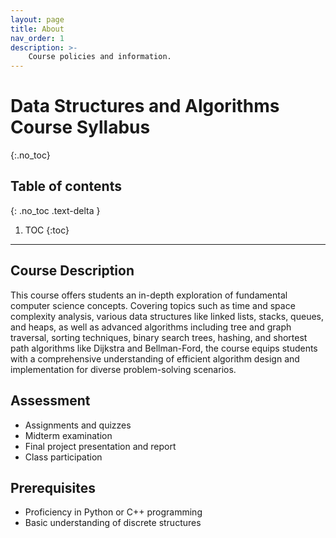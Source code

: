 ```yaml
---
layout: page
title: About
nav_order: 1
description: >-
    Course policies and information.
---
```


# Data Structures and Algorithms Course Syllabus
{:.no_toc}

## Table of contents
{: .no_toc .text-delta }

1. TOC
{:toc}

---

## Course Description
This course offers students an in-depth exploration of fundamental computer science concepts. Covering topics such as time and space complexity analysis, various data structures like linked lists, stacks, queues, and heaps, as well as advanced algorithms including tree and graph traversal, sorting techniques, binary search trees, hashing, and shortest path algorithms like Dijkstra and Bellman-Ford, the course equips students with a comprehensive understanding of efficient algorithm design and implementation for diverse problem-solving scenarios.

## Assessment
- Assignments and quizzes
- Midterm examination
- Final project presentation and report
- Class participation

## Prerequisites
- Proficiency in Python or C++ programming
- Basic understanding of discrete structures
